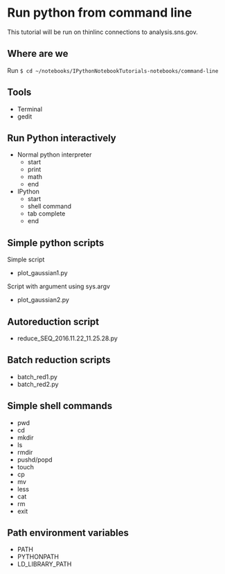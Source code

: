 # Run python from command line

This tutorial will be run on thinlinc connections to analysis.sns.gov.

## Where are we

Run `$ cd ~/notebooks/IPythonNotebookTutorials-notebooks/command-line`

## Tools

* Terminal
* gedit

## Run Python interactively

* Normal python interpreter
  - start
  - print
  - math
  - end
* IPython
  - start
  - shell command
  - tab complete
  - end

## Simple python scripts

Simple script

* plot_gaussian1.py

Script with argument using sys.argv

* plot_gaussian2.py

## Autoreduction script

* reduce_SEQ_2016.11.22_11.25.28.py

## Batch reduction scripts

* batch_red1.py
* batch_red2.py


## Simple shell commands

* pwd
* cd
* mkdir
* ls
* rmdir
* pushd/popd
* touch
* cp
* mv
* less
* cat
* rm
* exit

## Path environment variables

* PATH
* PYTHONPATH
* LD_LIBRARY_PATH